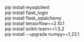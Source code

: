 pip install mysqlclient\
pip install flask_login\
pip install flask_sqlalchemy\
pip install tensorflow==2.10.1\
pip install scikit-learn==1.5.2\
pip install --upgrade numpy==1.23.1
